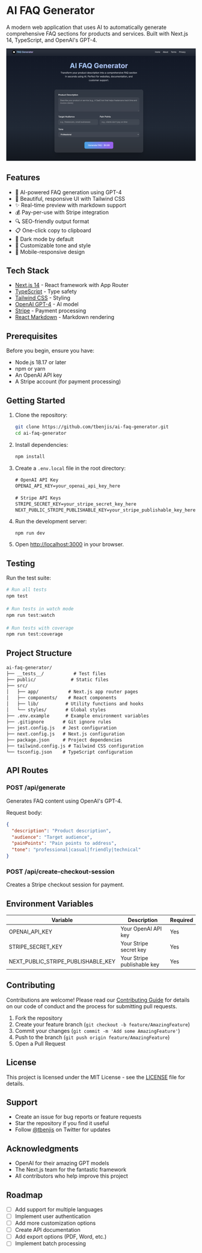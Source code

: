 # AI FAQ Generator

A modern web application that uses AI to automatically generate comprehensive FAQ sections for products and services. Built with Next.js 14, TypeScript, and OpenAI's GPT-4.

![AI FAQ Generator Demo](public/demo.png)

## Features

- 🤖 AI-powered FAQ generation using GPT-4
- 🎨 Beautiful, responsive UI with Tailwind CSS
- ✨ Real-time preview with markdown support
- 💰 Pay-per-use with Stripe integration
- 🔍 SEO-friendly output format
- 📋 One-click copy to clipboard
- 🌙 Dark mode by default
- 🎯 Customizable tone and style
- 📱 Mobile-responsive design

## Tech Stack

- [Next.js 14](https://nextjs.org/) - React framework with App Router
- [TypeScript](https://www.typescriptlang.org/) - Type safety
- [Tailwind CSS](https://tailwindcss.com/) - Styling
- [OpenAI GPT-4](https://openai.com/) - AI model
- [Stripe](https://stripe.com/) - Payment processing
- [React Markdown](https://github.com/remarkjs/react-markdown) - Markdown rendering

## Prerequisites

Before you begin, ensure you have:

- Node.js 18.17 or later
- npm or yarn
- An OpenAI API key
- A Stripe account (for payment processing)

## Getting Started

1. Clone the repository:

   ```bash
   git clone https://github.com/tbenjis/ai-faq-generator.git
   cd ai-faq-generator
   ```

2. Install dependencies:

   ```bash
   npm install
   ```

3. Create a `.env.local` file in the root directory:

   ```env
   # OpenAI API Key
   OPENAI_API_KEY=your_openai_api_key_here

   # Stripe API Keys
   STRIPE_SECRET_KEY=your_stripe_secret_key_here
   NEXT_PUBLIC_STRIPE_PUBLISHABLE_KEY=your_stripe_publishable_key_here
   ```

4. Run the development server:

   ```bash
   npm run dev
   ```

5. Open [http://localhost:3000](http://localhost:3000) in your browser.

## Testing

Run the test suite:

```bash
# Run all tests
npm test

# Run tests in watch mode
npm run test:watch

# Run tests with coverage
npm run test:coverage
```

## Project Structure

```
ai-faq-generator/
├── __tests__/           # Test files
├── public/             # Static files
├── src/
│   ├── app/           # Next.js app router pages
│   ├── components/    # React components
│   ├── lib/          # Utility functions and hooks
│   └── styles/       # Global styles
├── .env.example      # Example environment variables
├── .gitignore       # Git ignore rules
├── jest.config.js   # Jest configuration
├── next.config.js   # Next.js configuration
├── package.json     # Project dependencies
├── tailwind.config.js # Tailwind CSS configuration
└── tsconfig.json    # TypeScript configuration
```

## API Routes

### POST /api/generate

Generates FAQ content using OpenAI's GPT-4.

Request body:

```json
{
  "description": "Product description",
  "audience": "Target audience",
  "painPoints": "Pain points to address",
  "tone": "professional|casual|friendly|technical"
}
```

### POST /api/create-checkout-session

Creates a Stripe checkout session for payment.

## Environment Variables

| Variable                           | Description                 | Required |
| ---------------------------------- | --------------------------- | -------- |
| OPENAI_API_KEY                     | Your OpenAI API key         | Yes      |
| STRIPE_SECRET_KEY                  | Your Stripe secret key      | Yes      |
| NEXT_PUBLIC_STRIPE_PUBLISHABLE_KEY | Your Stripe publishable key | Yes      |

## Contributing

Contributions are welcome! Please read our [Contributing Guide](CONTRIBUTING.md) for details on our code of conduct and the process for submitting pull requests.

1. Fork the repository
2. Create your feature branch (`git checkout -b feature/AmazingFeature`)
3. Commit your changes (`git commit -m 'Add some AmazingFeature'`)
4. Push to the branch (`git push origin feature/AmazingFeature`)
5. Open a Pull Request

## License

This project is licensed under the MIT License - see the [LICENSE](LICENSE) file for details.

## Support

- Create an issue for bug reports or feature requests
- Star the repository if you find it useful
- Follow [@tbenjis](https://twitter.com/tbenjis) on Twitter for updates

## Acknowledgments

- OpenAI for their amazing GPT models
- The Next.js team for the fantastic framework
- All contributors who help improve this project

## Roadmap

- [ ] Add support for multiple languages
- [ ] Implement user authentication
- [ ] Add more customization options
- [ ] Create API documentation
- [ ] Add export options (PDF, Word, etc.)
- [ ] Implement batch processing
